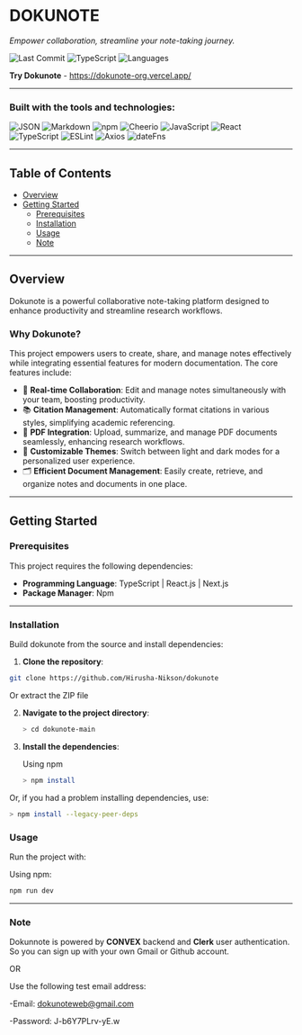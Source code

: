 # DOKUNOTE

*Empower collaboration, streamline your note-taking journey.*

![Last Commit](https://img.shields.io/github/last-commit/Hirusha-Nikson/dokunote)
![TypeScript](https://img.shields.io/badge/typescript-96.4%25-blue)
![Languages](https://img.shields.io/github/languages/count/Hirusha-Nikson/dokunote)

**Try Dokunote** - https://dokunote-org.vercel.app/

---

### Built with the tools and technologies:

![JSON](https://img.shields.io/badge/JSON-green?logo=json)
![Markdown](https://img.shields.io/badge/Markdown-gray?logo=markdown)
![npm](https://img.shields.io/badge/npm-CB3837?logo=npm)
![Cheerio](https://img.shields.io/badge/Cheerio-a85a2a?logo=cheerio)
![JavaScript](https://img.shields.io/badge/JavaScript-d4b000?logo=javascript)
![React](https://img.shields.io/badge/-React-blue?logo=react)
![TypeScript](https://img.shields.io/badge/-TypeScript-324fa6?logo=typescript)
![ESLint](https://img.shields.io/badge/-ESLint-purple?logo=eslint)
![Axios](https://img.shields.io/badge/-Axios-magenta?logo=axios)
![dateFns](https://img.shields.io/badge/-dateFns-violet?logo=datefns)

---

## Table of Contents

- [Overview](#overview)
- [Getting Started](#getting-started)
  - [Prerequisites](#prerequisites)
  - [Installation](#installation)
  - [Usage](#usage)
  - [Note](#note)

---

## Overview

Dokunote is a powerful collaborative note-taking platform designed to enhance productivity and streamline research workflows.

### Why Dokunote?

This project empowers users to create, share, and manage notes effectively while integrating essential features for modern documentation. The core features include:

- 🔄 **Real-time Collaboration**: Edit and manage notes simultaneously with your team, boosting productivity.
- 📚 **Citation Management**: Automatically format citations in various styles, simplifying academic referencing.
- 📄 **PDF Integration**: Upload, summarize, and manage PDF documents seamlessly, enhancing research workflows.
- 🎨 **Customizable Themes**: Switch between light and dark modes for a personalized user experience.
- 🗂️ **Efficient Document Management**: Easily create, retrieve, and organize notes and documents in one place.

---

## Getting Started

### Prerequisites

This project requires the following dependencies:

- **Programming Language**: TypeScript | React.js | Next.js
- **Package Manager**: Npm

---

### Installation

Build dokunote from the source and install dependencies:

1. **Clone the repository**:

  ```bash
  git clone https://github.com/Hirusha-Nikson/dokunote

  ```
Or extract the ZIP file

2. **Navigate to the project directory**:
   ```bash
   > cd dokunote-main
   ```

3. **Install the dependencies**:

   Using npm
   ```bash
   > npm install
   ```
  Or, if you had a problem installing dependencies, use:
  ```bash
  > npm install --legacy-peer-deps
  ```


### Usage

Run the project with:

Using npm:

```bash
npm run dev
```

---

### Note

Dokunnote is powered by **CONVEX** backend and **Clerk** user authentication. So you can sign up with your own Gmail or Github account.

OR

Use the following test email address:

-Email: dokunoteweb@gmail.com

-Password: J-b6Y7PLrv-yE.w





